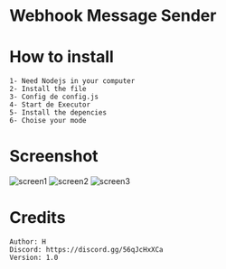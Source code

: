# Webhook Message Sender


# How to install
    1- Need Nodejs in your computer
    2- Install the file
    3- Config de config.js
    4- Start de Executor
    5- Install the depencies
    6- Choise your mode

# Screenshot 
![screen1](https://user-images.githubusercontent.com/87992324/131553115-be2b6679-0532-4a01-83ab-895c3460bbfc.png)
![screen2](https://user-images.githubusercontent.com/87992324/131553138-8cb0c75f-340a-451d-a28b-dfeba6a7d0dd.png)
![screen3](https://user-images.githubusercontent.com/87992324/131553154-49aa73ed-94c3-4c54-b3bb-c820fd7fc71a.png)

# Credits

    Author: H
    Discord: https://discord.gg/56qJcHxXCa
    Version: 1.0
